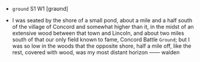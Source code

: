 - `ground` S1 W1 [ɡraʊnd]



- I was seated by the shore of a small pond, about a mile and a half south of the village of Concord and somewhat higher than it, in the midst of an extensive wood between that town and Lincoln, and about two miles south of that our only field known to fame, Concord Battle `Ground`; but I was so low in the woods that the opposite shore, half a mile off, like the rest, covered with wood, was my most distant horizon —— walden